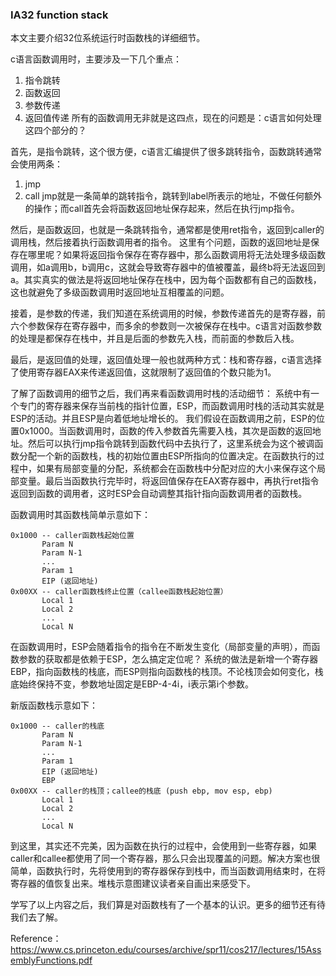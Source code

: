 ### IA32 function stack
本文主要介绍32位系统运行时函数栈的详细细节。

c语言函数调用时，主要涉及一下几个重点：
1. 指令跳转
2. 函数返回
3. 参数传递
4. 返回值传递
所有的函数调用无非就是这四点，现在的问题是：c语言如何处理这四个部分的？

首先，是指令跳转，这个很方便，c语言汇编提供了很多跳转指令，函数跳转通常会使用两条：
1. jmp
2. call
jmp就是一条简单的跳转指令，跳转到label所表示的地址，不做任何额外的操作；而call首先会将函数返回地址保存起来，然后在执行jmp指令。

然后，是函数返回，也就是一条跳转指令，通常都是使用ret指令，返回到caller的调用栈，然后接着执行函数调用者的指令。
这里有个问题，函数的返回地址是保存在哪里呢？如果将返回指令保存在寄存器中，那么函数调用将无法处理多级函数调用，如a调用b，b调用c，这就会导致寄存器中的值被覆盖，最终b将无法返回到a。其实真实的做法是将返回地址保存在栈中，因为每个函数都有自己的函数栈，这也就避免了多级函数调用时返回地址互相覆盖的问题。

接着，是参数的传递，我们知道在系统调用的时候，参数传递首先的是寄存器，前六个参数保存在寄存器中，而多余的参数则一次被保存在栈中。c语言对函数参数的处理是都保存在栈中，并且是后面的参数先入栈，而前面的参数后入栈。

最后，是返回值的处理，返回值处理一般也就两种方式：栈和寄存器，c语言选择了使用寄存器EAX来传递返回值，这就限制了返回值的个数只能为1。

了解了函数调用的细节之后，我们再来看函数调用时栈的活动细节：
系统中有一个专门的寄存器来保存当前栈的指针位置，ESP，而函数调用时栈的活动其实就是ESP的活动。并且ESP是向着低地址增长的。
我们假设在函数调用之前，ESP的位置0x1000。当函数调用时，函数的传入参数首先需要入栈，其次是函数的返回地址。然后可以执行jmp指令跳转到函数代码中去执行了，这里系统会为这个被调函数分配一个新的函数栈，栈的初始位置由ESP所指向的位置决定。在函数执行的过程中，如果有局部变量的分配，系统都会在函数栈中分配对应的大小来保存这个局部变量。最后当函数执行完毕时，将返回值保存在EAX寄存器中，再执行ret指令返回到函数的调用者，这时ESP会自动调整其指针指向函数调用者的函数栈。

函数调用时其函数栈简单示意如下：
```
0x1000 -- caller函数栈起始位置
       Param N
       Param N-1
       ...
       Param 1
       EIP (返回地址)
0x00XX -- caller函数栈终止位置（callee函数栈起始位置）
       Local 1
       Local 2
       ...
       Local N
```

在函数调用时，ESP会随着指令的指令在不断发生变化（局部变量的声明），而函数参数的获取都是依赖于ESP，怎么搞定定位呢？
系统的做法是新增一个寄存器EBP，指向函数栈的栈底，而ESP则指向函数栈的栈顶。不论栈顶会如何变化，栈底始终保持不变，参数地址固定是EBP-4-4i，i表示第i个参数。

新版函数栈示意如下：
```
0x1000 -- caller的栈底
       Param N
       Param N-1
       ...
       Param 1
       EIP (返回地址)
       EBP
0x00XX -- caller的栈顶；callee的栈底 (push ebp, mov esp, ebp)
       Local 1
       Local 2
       ...
       Local N
```

到这里，其实还不完美，因为函数在执行的过程中，会使用到一些寄存器，如果caller和callee都使用了同一个寄存器，那么只会出现覆盖的问题。解决方案也很简单，函数执行时，先将使用到的寄存器保存到栈中，而当函数调用结束时，在将寄存器的值恢复出来。堆栈示意图建议读者亲自画出来感受下。

学写了以上内容之后，我们算是对函数栈有了一个基本的认识。更多的细节还有待我们去了解。

Reference：https://www.cs.princeton.edu/courses/archive/spr11/cos217/lectures/15AssemblyFunctions.pdf